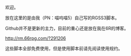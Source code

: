 
欢迎。

放在这里的是由我（PN：喵呜喵5）自己写的RGSS3脚本。

Github并不是更新的主力，目前的重心还是放在我在6R的博客。

http://rm.66rpg.com/?291206

这些脚本全部免费使用，但是使用脚本前请先阅读使用规约。
